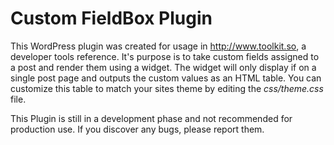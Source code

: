 Custom FieldBox Plugin
======================

This WordPress plugin was created for usage in http://www.toolkit.so, a developer tools reference. It's purpose is to take custom fields assigned to a post and render them using a widget. The widget will only display if on a single post page and outputs the custom values as an HTML table. You can customize this table to match your sites theme by editing the *css/theme.css* file.

This Plugin is still in a development phase and not recommended for production use. If you discover any bugs, please report them.